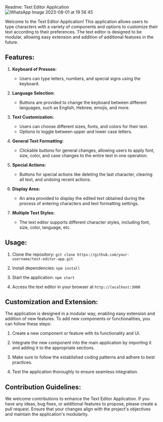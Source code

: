 Readme: Text Editor Application
![WhatsApp Image 2023-08-01 at 19 56 45](https://github.com/HeroutRozilyo/FullStack4/assets/73179974/20acf717-994e-44b5-84f5-812dc7a52cab)

Welcome to the Text Editor Application! This application allows users to type characters with a variety of components and options to customize their text according to their preferences. The text editor is designed to be modular, allowing easy extension and addition of additional features in the future.

## Features:

1. **Keyboard of Presses:**
   - Users can type letters, numbers, and special signs using the keyboard.

2. **Language Selection:**
   - Buttons are provided to change the keyboard between different languages, such as English, Hebrew, emojis, and more.

3. **Text Customization:**
   - Users can choose different sizes, fonts, and colors for their text.
   - Options to toggle between upper and lower case letters.

4. **General Text Formatting:**
   - Clickable buttons for general changes, allowing users to apply font, size, color, and case changes to the entire text in one operation.

5. **Special Actions:**
   - Buttons for special actions like deleting the last character, clearing all text, and undoing recent actions.

6. **Display Area:**
   - An area provided to display the edited text obtained during the process of entering characters and text formatting settings.

7. **Multiple Text Styles:**
   - The text editor supports different character styles, including font, size, color, language, etc.

## Usage:

1. Clone the repository: `git clone https://github.com/your-username/text-editor-app.git`

2. Install dependencies: `npm install`

3. Start the application: `npm start`

4. Access the text editor in your browser at `http://localhost:3000`

## Customization and Extension:

The application is designed in a modular way, enabling easy extension and addition of new features. To add new components or functionalities, you can follow these steps:

1. Create a new component or feature with its functionality and UI.

2. Integrate the new component into the main application by importing it and adding it to the appropriate sections.

3. Make sure to follow the established coding patterns and adhere to best practices.

4. Test the application thoroughly to ensure seamless integration.

## Contribution Guidelines:

We welcome contributions to enhance the Text Editor Application. If you have any ideas, bug fixes, or additional features to propose, please create a pull request. Ensure that your changes align with the project's objectives and maintain the application's modularity.

